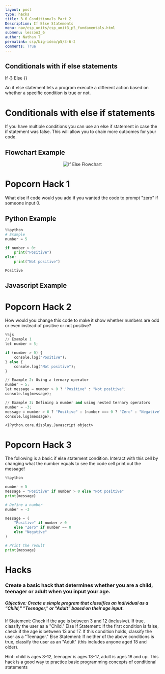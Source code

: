 ```yaml
---
layout: post
type: hacks
title: 3.6 Conditionals Part 2
Description: If Else Statements
menu: nav/csp_units/csp_unit3_p5_fundamentals.html
submenu: lesson3_6
author: Nathan T
permalink: csp/big-idea/p5/3-6-2
comments: True
---
```


## Conditionals with if else statements

If {} Else {}

An if else statement lets a program execute a different action based on whether a specific condition is true or not.

# Conditionals with else if statements
If you have multiple conditions you can use an else if statement in case the if statement was false. This will allow you to chain more outcomes for your code. 

## Flowchart Example
<div style="text-align: center;"> <img src="{{site.baseurl}}/images/csp-period-5-flowcharts/if-else-statement.png" alt="If Else Flowchart"> </div>

# Popcorn Hack 1
What else if code would you add if you wanted the code to prompt "zero" if someone input 0.

## Python Example


```python
%%python
# Example
number = 5

if number > 0:
    print("Positive")
else:
    print("Not positive")

```

    Positive


## Javascript Example

# Popcorn Hack 2
How would you change this code to make it show whether numbers are odd or even instead of positive or not positive?


```python
%%js
// Example 1
let number = 5;

if (number > 0) {
    console.log("Positive");
} else {
    console.log("Not positive");
}

// Example 2: Using a ternary operator
number = 5;
let message = number > 0 ? "Positive" : "Not positive";
console.log(message);

// Example 3: Defining a number and using nested ternary operators
number = -3;
message = number > 0 ? "Positive" : (number === 0 ? "Zero" : "Negative");
console.log(message);
```


    <IPython.core.display.Javascript object>


# Popcorn Hack 3
The following is a basic if else statement condition. Interact with this cell by changing what the number equals to see the code cell print out the message!


```python
%%python

number = 5
message = "Positive" if number > 0 else "Not positive"
print(message)

# Define a number
number = -3

message = (
    "Positive" if number > 0 
    else "Zero" if number == 0 
    else "Negative"
)

# Print the result
print(message)
```

# Hacks

### Create a basic hack that determines whether you are a child, teenager or adult when you input your age. 
##### Objective: Create a simple program that classifies an individual as a "Child," "Teenager," or "Adult" based on their age input.
If Statement: Check if the age is between 3 and 12 (inclusive). If true, classify the user as a "Child."
Else If Statement: If the first condition is false, check if the age is between 13 and 17. If this condition holds, classify the user as a "Teenager."
Else Statement: If neither of the above conditions is true, classify the user as an "Adult" (this includes anyone aged 18 and older).

Hint: child is ages 3-12, teenager is ages 13-17, adult is ages 18 and up.
This hack is a good way to practice basic programming concepts of conditional statements

